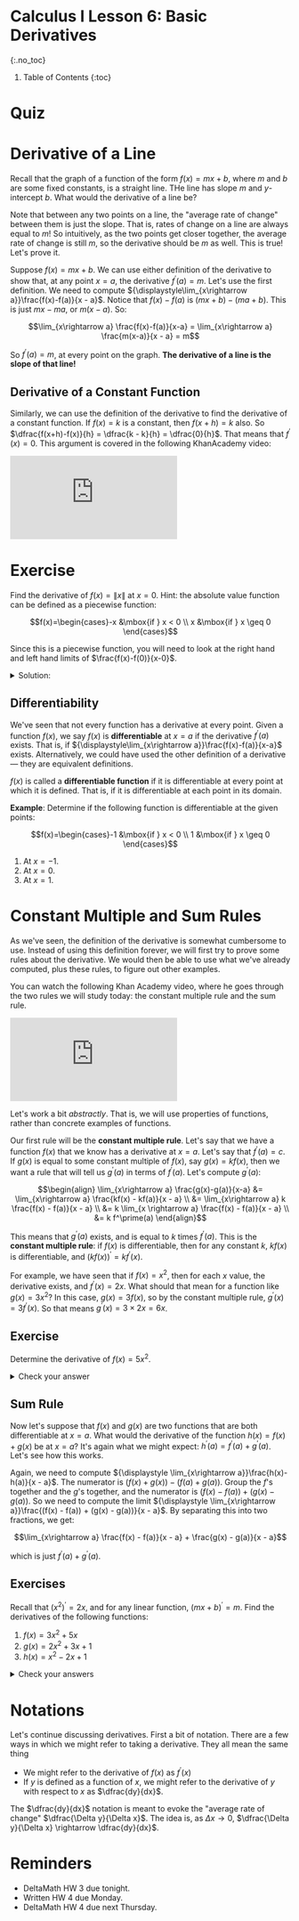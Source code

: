 # Calculus I Lesson 6: Basic Derivatives
{:.no_toc}

1. Table of Contents
{:toc}

# Quiz

# Derivative of a Line

Recall that the graph of a function of the form $f(x) = mx + b$, where $m$ and $b$ are some fixed constants, is a straight line. THe line has slope $m$ and $y$-intercept $b$. What would the derivative of a line be?

Note that between any two points on a line, the "average rate of change" between them is just the slope. That is, rates of change on a line are always equal to $m$! So intuitively, as the two points get closer together, the average rate of change is still $m$, so the derivative should be $m$ as well. This is true! Let's prove it.

Suppose $f(x) = mx + b$. We can use either definition of the derivative to show that, at any point $x = a$, the derivative $f^\prime(a) = m$. Let's use the first definition. We need to compute ${\displaystyle\lim_{x\rightarrow a}}\frac{f(x)-f(a)}{x - a}$. Notice that $f(x) - f(a)$ is $(mx + b) - (ma + b)$. This is just $mx - ma$, or $m(x - a)$. So:

$$\lim_{x\rightarrow a} \frac{f(x)-f(a)}{x-a} = \lim_{x\rightarrow a} \frac{m(x-a)}{x - a} = m$$

So $f^\prime(a) = m$, at every point on the graph. **The derivative of a line is the slope of that line!**

## Derivative of a Constant Function

Similarly, we can use the definition of the derivative to find the derivative of a constant function. If $f(x) = k$ is a constant, then $f(x+h) = k$ also. So $\dfrac{f(x+h)-f(x)}{h} = \dfrac{k - k}{h} = \dfrac{0}{h}$. That means that $f^\prime(x) = 0$. This argument is covered in the following KhanAcademy video:

<div class="youtube-container">
<iframe src="https://www.youtube.com/embed/OsPNBYmqxLo" frameborder="0" allow="accelerometer; autoplay; clipboard-write; encrypted-media; gyroscope; picture-in-picture" allowfullscreen></iframe>
</div>

# Exercise

Find the derivative of $f(x) = \|x\|$ at $x = 0$. Hint: the absolute value function can be defined as a piecewise function:

$$f(x)=\begin{cases}-x &\mbox{if } x < 0
\\ x &\mbox{if } x \geq 0 \end{cases}$$

Since this is a piecewise function, you will need to look at the right hand and left hand limits of $\frac{f(x)-f(0)}{x-0}$.

<details>
  <summary>Solution:</summary>

<p>$f^\prime(0)$ <strong>does not exist</strong>! Remember that limits do not always exist. Let's compute the following limits: ${\displaystyle\lim_{x\rightarrow 0^-} \frac{f(x) - f(0)}{x - 0}$ and ${\displaystyle\lim_{x\rightarrow 0^+} \frac{f(x) - f(0)}{x - 0}$.</p>

<p>As $x \rightarrow 0^-$, $f(x) = -x$. So we are looking at the limit of $\frac{-x}{x}$, which is $-1$.</p>
<p>As $x \rightarrow 0^+$, $f(x) = x$. So we are looking at the limit of $\frac{x}{x}$, which is 1.</p>
<p>Since the two one-sided limits are different, the (two-sided) limit does not exist (DNE)!</p>
</details>

## Differentiability

We've seen that not every function has a derivative at every point. Given a function $f(x)$, we say $f(x)$ is **differentiable** at $x = a$ if the derivative $f^\prime(a)$ exists. That is, if ${\displaystyle\lim_{x\rightarrow a}}\frac{f(x)-f(a)}{x-a}$ exists. Alternatively, we could have used the other definition of a derivative &mdash; they are equivalent definitions.

$f(x)$ is called a **differentiable function** if it is differentiable at every point at which it is defined. That is, if it is differentiable at each point in its domain.

**Example**: Determine if the following function is differentiable at the given points:

$$f(x)=\begin{cases}-1 &\mbox{if } x < 0
\\ 1 &\mbox{if } x \geq 0 \end{cases}$$

1. At $x = -1$.
2. At $x = 0$.
3. At $x = 1$.

# Constant Multiple and Sum Rules

As we've seen, the definition of the derivative is somewhat cumbersome to use. Instead of using this definition forever, we will first try to prove some rules about the derivative. We would then be able to use what we've already computed, plus these rules, to figure out other examples.

You can watch the following Khan Academy video, where he goes through the two rules we will study today: the constant multiple rule and the sum rule.

<div class="youtube-container">
<iframe src="https://www.youtube.com/embed/uCLZyTliZj0" frameborder="0" allow="accelerometer; autoplay; clipboard-write; encrypted-media; gyroscope; picture-in-picture" allowfullscreen></iframe>
</div>

Let's work a bit *abstractly*. That is, we will use properties of functions, rather than concrete examples of functions.

Our first rule will be the **constant multiple rule**. Let's say that we have a function $f(x)$ that we know has a derivative at $x = a$. Let's say that $f^\prime(a) = c$. If $g(x)$ is equal to some constant multiple of $f(x)$, say $g(x) = k f(x)$, then we want a rule that will tell us $g^\prime(a)$ in terms of $f^\prime(a)$. Let's compute $g^\prime(a)$:

$$\begin{align}
\lim_{x\rightarrow a} \frac{g(x)-g(a)}{x-a} &= \lim_{x\rightarrow a} \frac{kf(x) - kf(a)}{x - a} \\
&= \lim_{x\rightarrow a} k \frac{f(x) - f(a)}{x - a} \\
&= k \lim_{x \rightarrow a} \frac{f(x) - f(a)}{x - a} \\
&= k f^\prime(a)
\end{align}$$

This means that $g^\prime(a)$ exists, and is equal to $k$ times $f^\prime(a)$. This is the **constant multiple rule**: if $f(x)$ is differentiable, then for any constant $k$, $kf(x)$ is differentiable, and $(kf(x))^\prime = kf^\prime(x)$.

For example, we have seen that if $f(x) = x^2$, then for each $x$ value, the derivative exists, and $f^\prime(x) = 2x$. What should that mean for a function like $g(x) = 3x^2$? In this case, $g(x) = 3f(x)$, so by the constant multiple rule, $g^\prime(x) = 3f^\prime(x)$. So that means $g^\prime(x) = 3 \times 2x = 6x$.

## Exercise

Determine the derivative of $f(x) = 5x^2$.

<details>
  <summary>Check your answer</summary>
  <p>Since the derivative of $x^2$ is $2x$, the derivative of $5x^2$ is $5 \times 2x$, which is $10x$.</p>
</details>

## Sum Rule

Now let's suppose that $f(x)$ and $g(x)$ are two functions that are both differentiable at $x = a$. What would the derivative of the function $h(x) = f(x) + g(x)$ be at $x = a$? It's again what we might expect: $h^\prime(a) = f^\prime(a) + g^\prime(a)$. Let's see how this works.

Again, we need to compute ${\displaystyle \lim_{x\rightarrow a}}\frac{h(x)-h(a)}{x - a}$. The numerator is $(f(x)+g(x)) - (f(a) + g(a))$. Group the $f$'s together and the $g$'s together, and the numerator is $(f(x) - f(a)) + (g(x) - g(a))$. So we need to compute the limit ${\displaystyle \lim_{x\rightarrow a}}\frac{(f(x) - f(a)) + (g(x) - g(a))}{x - a}$. By separating this into two fractions, we get:

$$\lim_{x\rightarrow a} \frac{f(x) - f(a)}{x - a} + \frac{g(x) - g(a)}{x - a}$$

which is just $f^\prime(a) + g^\prime(a)$.

## Exercises

Recall that $(x^2)^\prime = 2x$, and for any linear function, $(mx + b)^\prime = m$. Find the derivatives of the following functions:

1. $f(x) = 3x^2 + 5x$
2. $g(x) = 2x^2 + 3x + 1$
3. $h(x) = x^2 - 2x + 1$

<details>
<summary>Check your answers</summary>
<ol>
<li>$f^\prime(x) = 6x + 5$. Take the derivative of each term, so $(3x^2)^\prime$ is $6x$, and $(5x)^\prime$ is $5$.</li>
<li>Again take the derivative of each term: $(2x^2)^\prime$ is $4x$, $(3x)^\prime$ is $3$, and $(1)^\prime$ is 0, so the derivative of $4x + 3$.</li>
<li>$h^\prime(x) = 2x - 2$</li>
</ol>
</details>

# Notations

Let's continue discussing derivatives. First a bit of notation. There are a few ways in which we might refer to taking a derivative. They all mean the same thing

* We might refer to the derivative of $f(x)$ as $f^\prime(x)$
* If $y$ is defined as a function of $x$, we might refer to the derivative of $y$ with respect to $x$ as $\dfrac{dy}{dx}$.

The $\dfrac{dy}{dx}$ notation is meant to evoke the "average rate of change" $\dfrac{\Delta y}{\Delta x}$. The idea is, as $\Delta x \rightarrow 0$, $\dfrac{\Delta y}{\Delta x} \rightarrow \dfrac{dy}{dx}$.

# Reminders

* DeltaMath HW 3 due tonight.
* Written HW 4 due Monday.
* DeltaMath HW 4 due next Thursday.
